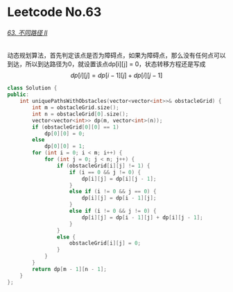 # Leetcode No.63

###### [63. 不同路径 II](https://leetcode-cn.com/problems/unique-paths-ii/)

动态规划算法，首先判定该点是否为障碍点，如果为障碍点，那么没有任何点可以到达，所以到达路径为0，就设置该点dp\[i][j] = 0，状态转移方程还是写成
$$
dp[i][j] = dp[i - 1][j] + dp[i][j - 1]
$$

```c++
class Solution {
public:
    int uniquePathsWithObstacles(vector<vector<int>>& obstacleGrid) {
        int m = obstacleGrid.size();
        int n = obstacleGrid[0].size();
        vector<vector<int>> dp(m, vector<int>(n));
        if (obstacleGrid[0][0] == 1)
            dp[0][0] = 0;
        else 
            dp[0][0] = 1;
        for (int i = 0; i < m; i++) {
            for (int j = 0; j < n; j++) {
                if (obstacleGrid[i][j] != 1) {
                    if (i == 0 && j != 0) {
                        dp[i][j] = dp[i][j - 1];
                    }
                    else if (i != 0 && j == 0) {
                        dp[i][j] = dp[i - 1][j];
                    }
                    else if (i != 0 && j != 0) {
                        dp[i][j] = dp[i - 1][j] + dp[i][j - 1];
                    }
                }
                else {
                    obstacleGrid[i][j] = 0;
                }
            }
        }
        return dp[m - 1][n - 1];
    }
};
```

